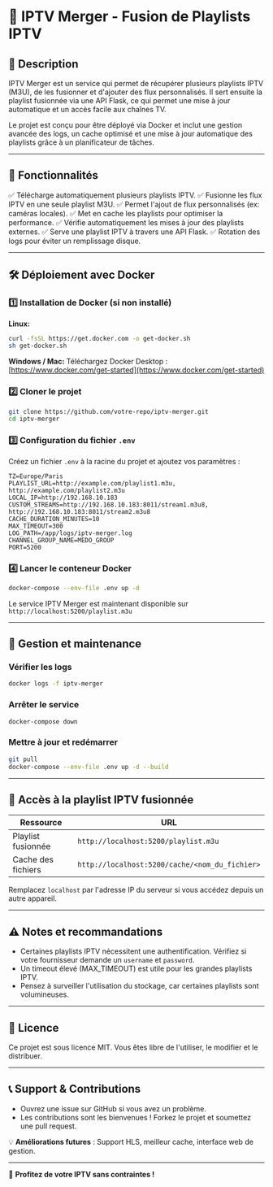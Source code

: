 # 📡 IPTV Merger - Fusion de Playlists IPTV

## 📌 Description
IPTV Merger est un service qui permet de récupérer plusieurs playlists IPTV (M3U), de les fusionner et d'ajouter des flux personnalisés. Il sert ensuite la playlist fusionnée via une API Flask, ce qui permet une mise à jour automatique et un accès facile aux chaînes TV.

Le projet est conçu pour être déployé via Docker et inclut une gestion avancée des logs, un cache optimisé et une mise à jour automatique des playlists grâce à un planificateur de tâches.

---

## 🚀 Fonctionnalités
✅ Télécharge automatiquement plusieurs playlists IPTV.
✅ Fusionne les flux IPTV en une seule playlist M3U.
✅ Permet l'ajout de flux personnalisés (ex: caméras locales).
✅ Met en cache les playlists pour optimiser la performance.
✅ Vérifie automatiquement les mises à jour des playlists externes.
✅ Serve une playlist IPTV à travers une API Flask.
✅ Rotation des logs pour éviter un remplissage disque.

---

## 🛠️ Déploiement avec Docker

### **1️⃣ Installation de Docker (si non installé)**

**Linux:**
```sh
curl -fsSL https://get.docker.com -o get-docker.sh
sh get-docker.sh
```

**Windows / Mac:**
Téléchargez Docker Desktop : [https://www.docker.com/get-started](https://www.docker.com/get-started)

### **2️⃣ Cloner le projet**
```sh
git clone https://github.com/votre-repo/iptv-merger.git
cd iptv-merger
```

### **3️⃣ Configuration du fichier `.env`**
Créez un fichier `.env` à la racine du projet et ajoutez vos paramètres :

```env
TZ=Europe/Paris
PLAYLIST_URL=http://example.com/playlist1.m3u, http://example.com/playlist2.m3u
LOCAL_IP=http://192.168.10.183
CUSTOM_STREAMS=http://192.168.10.183:8011/stream1.m3u8, http://192.168.10.183:8011/stream2.m3u8
CACHE_DURATION_MINUTES=10
MAX_TIMEOUT=300
LOG_PATH=/app/logs/iptv-merger.log
CHANNEL_GROUP_NAME=MEDO_GROUP
PORT=5200
```

### **4️⃣ Lancer le conteneur Docker**
```sh
docker-compose --env-file .env up -d
```

Le service IPTV Merger est maintenant disponible sur `http://localhost:5200/playlist.m3u`

---

## 🔧 Gestion et maintenance

### **Vérifier les logs**
```sh
docker logs -f iptv-merger
```

### **Arrêter le service**
```sh
docker-compose down
```

### **Mettre à jour et redémarrer**
```sh
git pull
docker-compose --env-file .env up -d --build
```

---

## 📡 Accès à la playlist IPTV fusionnée

| Ressource | URL |
|-----------|-----|
| Playlist fusionnée | `http://localhost:5200/playlist.m3u` |
| Cache des fichiers | `http://localhost:5200/cache/<nom_du_fichier>` |

Remplacez `localhost` par l'adresse IP du serveur si vous accédez depuis un autre appareil.

---

## ⚠️ Notes et recommandations
- Certaines playlists IPTV nécessitent une authentification. Vérifiez si votre fournisseur demande un `username` et `password`.
- Un timeout élevé (MAX_TIMEOUT) est utile pour les grandes playlists IPTV.
- Pensez à surveiller l'utilisation du stockage, car certaines playlists sont volumineuses.

---

## 📜 Licence
Ce projet est sous licence MIT. Vous êtes libre de l'utiliser, le modifier et le distribuer.

---

## 📞 Support & Contributions
- Ouvrez une issue sur GitHub si vous avez un problème.
- Les contributions sont les bienvenues ! Forkez le projet et soumettez une pull request.

💡 **Améliorations futures** : Support HLS, meilleur cache, interface web de gestion.

---

🚀 **Profitez de votre IPTV sans contraintes !**